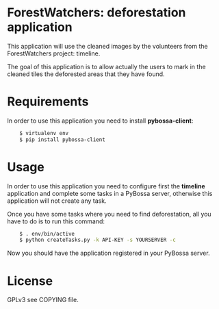 ForestWatchers: deforestation application
=========================================

This application will use the cleaned images by the volunteers from the
ForestWatchers project: timeline. 

The goal of this application is to allow actually the users to mark in the
cleaned tiles the deforested areas that they have found.

Requirements
============

In order to use this application you need to install **pybossa-client**:

```bash
    $ virtualenv env
    $ pip install pybossa-client
```

Usage
=====

In order to use this application you need to configure first the **timeline**
application and complete some tasks in a PyBossa server, otherwise this application 
will not create any task.

Once you have some tasks where you need to find deforestation, all you have to
do is to run this command:

```bash
    $ . env/bin/active
    $ python createTasks.py -k API-KEY -s YOURSERVER -c
```

Now you should have the application registered in your PyBossa server.

License
=======
GPLv3 see COPYING file.
